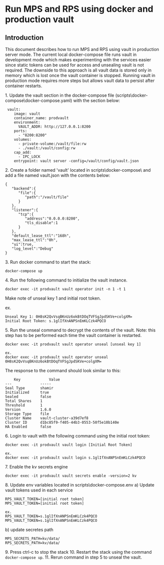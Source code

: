 # Run MPS and RPS using docker and production vault
## Introduction
This document describes how to run MPS and RPS using vault in production server mode. The current local docker-compose file runs vault in development mode which makes experimenting with the services easier since static tokens can be used for access and unsealing vault is not required. The downside to this approach is all vault data is stored only in memory which is lost once the vault container is stopped. Running vault in production mode requires more steps but allows vault data to persist after container restarts.


1\. Update the vault section in the docker-compose file (scripts\docker-compose\docker-compose.yaml) with the section below: 

```
 vault:
    image: vault
    container_name: prodvault
    environment:
      VAULT_ADDR: http://127.0.0.1:8200
    ports:
      - "8200:8200"
    volumes:
      - private-volume:/vault/file:rw
      - ./vault:/vault/config:rw
    cap_add:
      - IPC_LOCK
    entrypoint: vault server -config=/vault/config/vault.json

```

2\. Create a folder named 'vault' located in scripts\docker-compose\ and add a file named vault.json with the contents below:
```
{
   "backend":{
      "file":{
         "path":"/vault/file"
      }
   },
   "listener":{
      "tcp":{
         "address":"0.0.0.0:8200",
         "tls_disable":1
      }
   },
   "default_lease_ttl":"168h",
   "max_lease_ttl":"0h",
   "ui":true,
   "log_level":"Debug"
}
```

3\. Run docker command to start the stack:
```
docker-compose up
```

4\. Run the following command to initialize the vault instance.

```
docker exec -it prodvault vault operator init -n 1 -t 1
```

Make note of unseal key 1 and initial root token. 

ex.
```
Unseal Key 1: 0H8sK2QvVsqBKnUz6okBtDOqTVFSgJpdSKVe+colgXM=
Initial Root Token: s.1glIfXnANPSnEmKLCzk4PQCO
```

5\. Run the unseal command to decrypt the contents of the vault. Note: this step has to be performed each time the vault container is restarted.
```
docker exec -it prodvault vault operator unseal [unseal key 1]

ex.
docker exec -it prodvault vault operator unseal 0H8sK2QvVsqBKnUz6okBtDOqTVFSgJpdSKVe+colgXM=
```
    
The response to the command should look similar to this:

```    
    Key             Value
---             -----
Seal Type       shamir
Initialized     true
Sealed          false
Total Shares    1
Threshold       1
Version         1.6.0
Storage Type    file
Cluster Name    vault-cluster-a39d7ef8
Cluster ID      d1bc85f9-f405-44b3-0553-50f5e10b140e
HA Enabled      false
```
   
6\. Login to vault with the following command using the initial root token:   

```
docker exec -it prodvault vault login [Initial Root Token]

ex.
docker exec -it prodvault vault login s.1glIfXnANPSnEmKLCzk4PQCO
```
    
7\. Enable the kv secrets engine   
```
docker exec -it prodvault vault secrets enable -version=2 kv
```
    
 8\. Update env variables located in scripts\docker-compose\.env
 a) Update vault tokens used in each service

 ```
 RPS_VAULT_TOKEN=[initial root token]
 MPS_VAULT_TOKEN=[initial root token]
 
 ex.
 RPS_VAULT_TOKEN=s.1glIfXnANPSnEmKLCzk4PQCO
 MPS_VAULT_TOKEN=s.1glIfXnANPSnEmKLCzk4PQCO
 ```

 b) update secretes path
```
MPS_SECRETS_PATH=kv/data/
RPS_SECRETS_PATH=kv/data/
``` 

9\. Press ctrl-c to stop the stack
10\. Restart the stack using the command `docker-compose up`.
11\. Rerun command in step 5 to unseal the vault.
 

